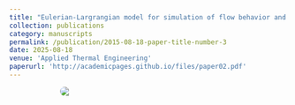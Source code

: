```yaml
---
title: "Eulerian-Largrangian model for simulation of flow behavior and heat transfer of lab scale dual circulating fluidized beds"
collection: publications
category: manuscripts
permalink: /publication/2015-08-18-paper-title-number-3
date: 2025-08-18
venue: 'Applied Thermal Engineering'
paperurl: 'http://academicpages.github.io/files/paper02.pdf'
---
```

<div style="display:flex; justify-content:center; gap:12px; flex-wrap:wrap;">
   <img src="{{ '/images/m2.png' | relative_url }}" style="flex:0 1 320px; max-width:320px; height:auto; border-radius:8px;">
</div>
